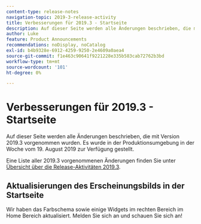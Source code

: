 ```yaml
---
content-type: release-notes
navigation-topic: 2019-3-release-activity
title: Verbesserungen für 2019.3 - Startseite
description: Auf dieser Seite werden alle Änderungen beschrieben, die mit Version 2019.3 vorgenommen wurden. Es wurde in der Produktionsumgebung in der Woche vom 19. August 2019 zur Verfügung gestellt.
author: Luke
feature: Product Announcements
recommendations: noDisplay, noCatalog
exl-id: b4b9328e-6912-4259-9250-2e4609a0aea4
source-git-commit: f1e463c90641f9221228e335b583cab72762b3bd
workflow-type: tm+mt
source-wordcount: '101'
ht-degree: 0%

---
```


# Verbesserungen für 2019.3 - Startseite

Auf dieser Seite werden alle Änderungen beschrieben, die mit Version 2019.3 vorgenommen wurden. Es wurde in der Produktionsumgebung in der Woche vom 19. August 2019 zur Verfügung gestellt.

Eine Liste aller 2019.3 vorgenommenen Änderungen finden Sie unter [Übersicht über die Release-Aktivitäten 2019.3](../../../../product-announcements/product-releases/quarterly-release-archive/2019.3-release-activity/2019-3-release-activity-overview.md).

## Aktualisierungen des Erscheinungsbilds in der Startseite

Wir haben das Farbschema sowie einige Widgets im rechten Bereich im Home Bereich aktualisiert. Melden Sie sich an und schauen Sie sich an!

